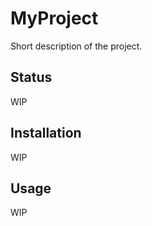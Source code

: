 # MyProject

Short description of the project.

## Status

WIP

<!--
[![Build](https://github.com/sharpjs/MyProject/workflows/Build/badge.svg)](https://github.com/sharpjs/MyProject/actions)
[![NuGet](https://img.shields.io/nuget/v/MyProject.svg)](https://www.nuget.org/packages/MyProject)
[![NuGet](https://img.shields.io/nuget/dt/MyProject.svg)](https://www.nuget.org/packages/MyProject)
[![NuGet](https://img.shields.io/powershellgallery/v/MyProject.svg)](https://www.powershellgallery.com/packages/MyProject)
[![NuGet](https://img.shields.io/powershellgallery/dt/MyProject.svg)](https://www.powershellgallery.com/packages/MyProject)

- **Stable(ish):** a prior version has been in private use for years with no
                   reported defects, but a few changes have been made in
                   preparation for public release.
- **Tested:**      100% coverage by automated tests.
- **Documented:**  IntelliSense on everything.  General usage documentation
                   is in progress.
-->

## Installation

WIP

<!--
Install [this NuGet Package](https://www.nuget.org/packages/MyProject) in your project.
-->

## Usage

WIP

<!--
  Copyright 2023 Jeffrey Sharp

  Permission to use, copy, modify, and distribute this software for any
  purpose with or without fee is hereby granted, provided that the above
  copyright notice and this permission notice appear in all copies.

  THE SOFTWARE IS PROVIDED "AS IS" AND THE AUTHOR DISCLAIMS ALL WARRANTIES
  WITH REGARD TO THIS SOFTWARE INCLUDING ALL IMPLIED WARRANTIES OF
  MERCHANTABILITY AND FITNESS. IN NO EVENT SHALL THE AUTHOR BE LIABLE FOR
  ANY SPECIAL, DIRECT, INDIRECT, OR CONSEQUENTIAL DAMAGES OR ANY DAMAGES
  WHATSOEVER RESULTING FROM LOSS OF USE, DATA OR PROFITS, WHETHER IN AN
  ACTION OF CONTRACT, NEGLIGENCE OR OTHER TORTIOUS ACTION, ARISING OUT OF
  OR IN CONNECTION WITH THE USE OR PERFORMANCE OF THIS SOFTWARE.
-->
